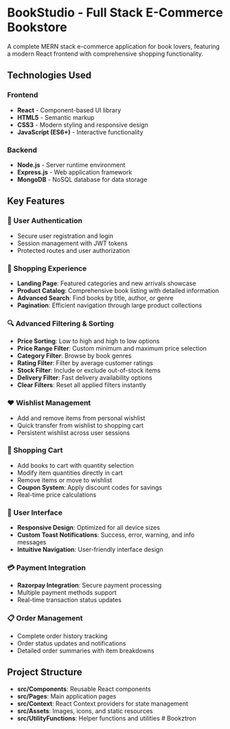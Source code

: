 # BookStudio - Full Stack E-Commerce Bookstore

A complete MERN stack e-commerce application for book lovers, featuring a modern React frontend with comprehensive shopping functionality.

## Technologies Used

### Frontend
- **React** - Component-based UI library
- **HTML5** - Semantic markup
- **CSS3** - Modern styling and responsive design
- **JavaScript (ES6+)** - Interactive functionality

### Backend
- **Node.js** - Server runtime environment
- **Express.js** - Web application framework
- **MongoDB** - NoSQL database for data storage

## Key Features

### 🔐 User Authentication
- Secure user registration and login
- Session management with JWT tokens
- Protected routes and user authorization

### 🏪 Shopping Experience
- **Landing Page**: Featured categories and new arrivals showcase
- **Product Catalog**: Comprehensive book listing with detailed information
- **Advanced Search**: Find books by title, author, or genre
- **Pagination**: Efficient navigation through large product collections

### 🔍 Advanced Filtering & Sorting
- **Price Sorting**: Low to high and high to low options
- **Price Range Filter**: Custom minimum and maximum price selection
- **Category Filter**: Browse by book genres
- **Rating Filter**: Filter by average customer ratings
- **Stock Filter**: Include or exclude out-of-stock items
- **Delivery Filter**: Fast delivery availability options
- **Clear Filters**: Reset all applied filters instantly

### ❤️ Wishlist Management
- Add and remove items from personal wishlist
- Quick transfer from wishlist to shopping cart
- Persistent wishlist across user sessions

### 🛒 Shopping Cart
- Add books to cart with quantity selection
- Modify item quantities directly in cart
- Remove items or move to wishlist
- **Coupon System**: Apply discount codes for savings
- Real-time price calculations

### 📱 User Interface
- **Responsive Design**: Optimized for all device sizes
- **Custom Toast Notifications**: Success, error, warning, and info messages
- **Intuitive Navigation**: User-friendly interface design

### 💳 Payment Integration
- **Razorpay Integration**: Secure payment processing
- Multiple payment methods support
- Real-time transaction status updates

### 📋 Order Management
- Complete order history tracking
- Order status updates and notifications
- Detailed order summaries with item breakdowns

## Project Structure
- **src/Components**: Reusable React components
- **src/Pages**: Main application pages
- **src/Context**: React Context providers for state management
- **src/Assets**: Images, icons, and static resources
- **src/UtilityFunctions**: Helper functions and utilities
#   B o o k z t r o n 
 
 
